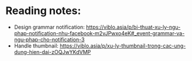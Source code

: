 # Reading notes:
- Design grammar notification: https://viblo.asia/p/bi-thuat-xu-ly-ngu-phap-notification-nhu-facebook-m2vJPwxo4eK#_event-grammar-va-ngu-phap-cho-notification-3 
- Handle thumbnail: https://viblo.asia/p/xu-ly-thumbnail-trong-cac-ung-dung-hien-dai-zOQJwYKdVMP
